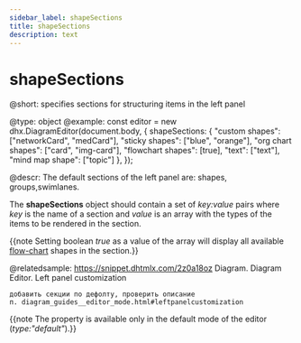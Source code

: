 ```yaml
---
sidebar_label: shapeSections
title: shapeSections
description: text
---
```


# shapeSections

@short: specifies sections for structuring items in the left panel

@type: object
@example:
const editor = new dhx.DiagramEditor(document.body, {
    shapeSections: {
        "custom shapes": ["networkCard", "medCard"],
        "sticky shapes": ["blue", "orange"],
        "org chart shapes": ["card", "img-card"],
        "flowchart shapes": [true],
        "text": ["text"],
        "mind map shape": ["topic"]
    },
});

@descr:
The default sections of the left panel are: shapes, groups,swimlanes.

The **shapeSections** object should contain a set of *key:value* pairs where *key* is the name of a section and *value* is an array with the types of the items to be rendered in the section.


{{note Setting boolean *true* as a value of the array will display all available [flow-chart](diagram_guides/shapes_arrows_list.md#shapesconfiguration) shapes in the section.}}

@relatedsample: https://snippet.dhtmlx.com/2z0a18oz Diagram. Diagram Editor. Left panel customization

```todo
добавить секции по дефолту, проверить описание
п. diagram_guides__editor_mode.html#leftpanelcustomization
```

{{note The property is available only in the default mode of the editor (*type:"default"*).}}